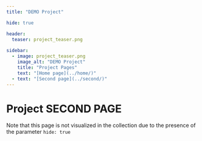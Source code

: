 ```yaml
---
title: "DEMO Project"

hide: true

header:
  teaser: project_teaser.png
  
sidebar:
  - image: project_teaser.png
    image_alt: "DEMO Project"
    title: "Project Pages"
    text: "[Home page](../home/)"
  - text: "[Second page](../second/)"
---
```


# Project SECOND PAGE
Note that this page is not visualized in the collection due to the presence of the parameter `hide: true`